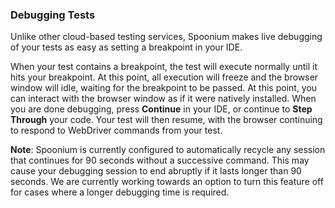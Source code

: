 ### Debugging Tests

Unlike other cloud-based testing services, Spoonium makes live debugging of your tests as easy as setting a breakpoint in your IDE. 

When your test contains a breakpoint, the test will execute normally until it hits your breakpoint. At this point, all execution will freeze and the browser window will idle, waiting for the breakpoint to be passed. At this point, you can interact with the browser window as if it were natively installed. When you are done debugging, press **Continue** in your IDE, or continue to **Step Through** your code. Your test will then resume, with the browser continuing to respond to WebDriver commands from your test.

**Note**: Spoonium is currently configured to automatically recycle any session that continues for 90 seconds without a successive command. This may cause your debugging session to end abruptly if it lasts longer than 90 seconds. We are currently working towards an option to turn this feature off for cases where a longer debugging time is required. 